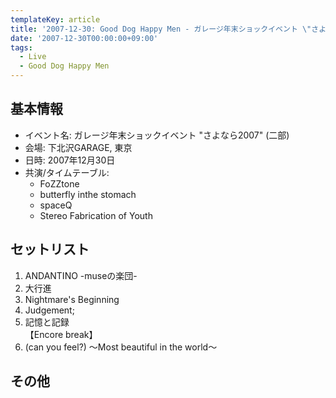 ```yaml
---
templateKey: article
title: '2007-12-30: Good Dog Happy Men - ガレージ年末ショックイベント \"さよなら2007\" (二部) at 下北沢GARAGE'
date: '2007-12-30T00:00:00+09:00'
tags:
  - Live
  - Good Dog Happy Men
---
```

## 基本情報

* イベント名: ガレージ年末ショックイベント "さよなら2007" (二部)
* 会場: 下北沢GARAGE, 東京
* 日時: 2007年12月30日
* 共演/タイムテーブル:
  * FoZZtone
  * butterfly inthe stomach
  * spaceQ
  * Stereo Fabrication of Youth

## セットリスト

1. ANDANTINO -museの楽団-
1. 大行進
1. Nightmare's Beginning
1. Judgement;
1. 記憶と記録<br>
   【Encore break】
1. (can you feel?) ～Most beautiful in the world～

## その他

